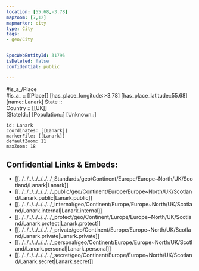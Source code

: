 ```yaml
---
location: [55.68,-3.78] 
mapzoom: [7,12] 
mapmarker: city 
type: City
tags:
- geo/City


SpocWebEntityId: 31796
isDeleted: false
confidential: public

---
```

#is_a_/Place  
#is_a_ :: [[Place]] 
[has_place_longitude::-3.78] 
[has_place_latitude::55.68] 
[name::Lanark] 
State ::  
Country :: [[UK]]  
[StateId::] 
[Population::] 
[Unknown::] 


```leaflet
id: Lanark
coordinates: [[Lanark]] 
markerFile: [[Lanark]] 
defaultZoom: 11 
maxZoom: 18
```


## Confidential Links & Embeds: 
- [[../../../../../../../_Standards/geo/Continent/Europe/Europe~North/UK/Scotland/Lanark|Lanark]] 
- [[../../../../../../../_public/geo/Continent/Europe/Europe~North/UK/Scotland/Lanark.public|Lanark.public]] 
- [[../../../../../../../_internal/geo/Continent/Europe/Europe~North/UK/Scotland/Lanark.internal|Lanark.internal]] 
- [[../../../../../../../_protect/geo/Continent/Europe/Europe~North/UK/Scotland/Lanark.protect|Lanark.protect]] 
- [[../../../../../../../_private/geo/Continent/Europe/Europe~North/UK/Scotland/Lanark.private|Lanark.private]] 
- [[../../../../../../../_personal/geo/Continent/Europe/Europe~North/UK/Scotland/Lanark.personal|Lanark.personal]] 
- [[../../../../../../../_secret/geo/Continent/Europe/Europe~North/UK/Scotland/Lanark.secret|Lanark.secret]] 
